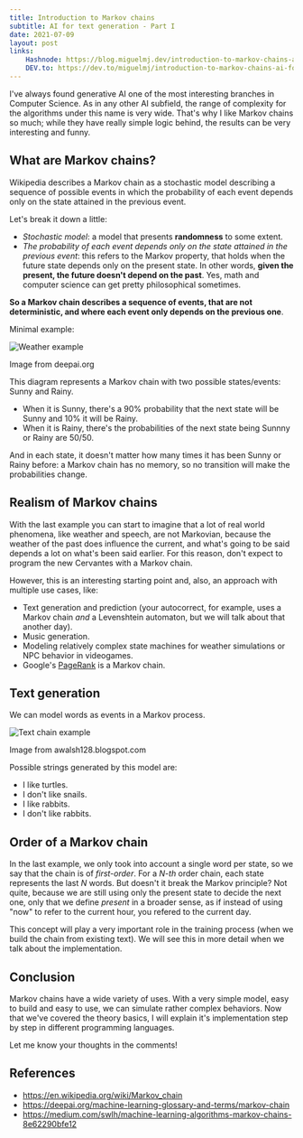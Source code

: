 ```yaml
---
title: Introduction to Markov chains 
subtitle: AI for text generation - Part I
date: 2021-07-09
layout: post
links:
    Hashnode: https://blog.miguelmj.dev/introduction-to-markov-chains-ai-for-text-generation-part-i
    DEV.to: https://dev.to/miguelmj/introduction-to-markov-chains-ai-for-text-generation-part-i-eha
---
```

I've always found generative AI one of the most interesting branches in Computer Science. As in any other AI subfield, the range of complexity for the algorithms under this name is very wide. That's why I like Markov chains so much; while they have really simple logic behind, the results can be very interesting and funny.

## What are Markov chains?

Wikipedia describes a Markov chain as a stochastic model describing a sequence of possible events in which the probability of each event depends only on the state attained in the previous event. 

Let's break it down a little:

- *Stochastic model*: a model that presents **randomness** to some extent.
- *The probability of each event depends only on the state attained in the previous event*: this refers to the Markov property, that holds when the future state depends only on the present state. In other words, **given the present, the future doesn't depend on the past**. Yes, math and computer science can get pretty philosophical sometimes.

**So a Markov chain describes a sequence of events, that are not deterministic, and where each event only depends on the previous one**.

Minimal example:
<!-- ![Minimal example](https://dev-to-uploads.s3.amazonaws.com/uploads/articles/k48d08a5d5txus8irwwh.png) -->
![Weather example](https://images.deepai.org/glossary-terms/markov-chain-5133015.jpg)
<figcaption>Image from <a src="https://deepai.org/machine-learning-glossary-and-terms/markov-chain">deepai.org</a></figcaption>
 
This diagram represents a Markov chain with two possible states/events: Sunny and Rainy.
- When it is Sunny, there's a 90% probability that the next state will be Sunny and 10% it will be Rainy.
- When it is Rainy, there's the probabilities of the next state being Sunnny or Rainy are 50/50.

And in each state, it doesn't matter how many times it has been Sunny or Rainy before: a Markov chain has no memory, so no transition will make the probabilities change.

## Realism of Markov chains

With the last example you can start to imagine that a lot of real world phenomena, like weather and speech, are not Markovian, because the weather of the past does influence the current, and what's going to be said depends a lot on what's been said earlier. For this reason, don't expect to program the new Cervantes with a Markov chain.

However, this is an interesting starting point and, also, an approach with multiple use cases, like:

- Text generation and prediction (your autocorrect, for example, uses a Markov chain *and* a Levenshtein automaton, but we will talk about that another day). 
- Music generation.
- Modeling relatively complex state machines for weather simulations or NPC behavior in videogames.
- Google's [PageRank](https://en.wikipedia.org/wiki/PageRank) is a Markov chain.

## Text generation

We can model words as events in a Markov process. 

![Text chain example](https://2.bp.blogspot.com/-U2fyhOJ7bN8/UJsL23oh3zI/AAAAAAAADRs/wZNWvVR-Jco/s1600/text-markov.png)
<figcaption>Image from <a src="http://awalsh128.blogspot.com/2013/01/text-generation-using-markov-chains.html">awalsh128.blogspot.com</a></figcaption>

Possible strings generated by this model are:

- I like turtles.
- I don't like snails.
- I like rabbits.
- I don't like rabbits.

## Order of a Markov chain

In the last example, we only took into account a single word per state, so we say that the chain is of *first-order*. For a *N-th* order chain, each state represents the last *N* words. But doesn't it break the Markov principle? Not quite, because we are still using only the present state to decide the next one, only that we define *present* in a broader sense, as if instead of using "now" to refer to the current hour, you refered to the current day.

This concept will play a very important role in the training process (when we build the chain from existing text). We will see this in more detail when we talk about the implementation.

## Conclusion

Markov chains have a wide variety of uses. With a very simple model, easy to build and easy to use, we can simulate rather complex behaviors. Now that we've covered the theory basics, I will explain it's implementation step by step in different programming languages.

Let me know your thoughts in the comments!

## References

<!-- https://dev.to/rohit/demystifying-tail-call-optimization-5bf3-->
- https://en.wikipedia.org/wiki/Markov_chain
- https://deepai.org/machine-learning-glossary-and-terms/markov-chain
- https://medium.com/swlh/machine-learning-algorithms-markov-chains-8e62290bfe12
